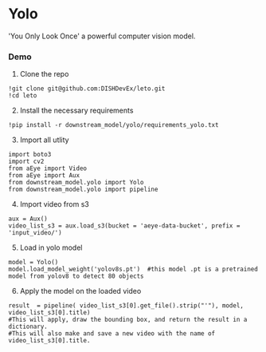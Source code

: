# Yolo

'You Only Look Once' a powerful computer vision model.

### **Demo**

1. Clone the repo

```console
!git clone git@github.com:DISHDevEx/leto.git
!cd leto
```

2. Install the necessary requirements

```console
!pip install -r downstream_model/yolo/requirements_yolo.txt
```

3. Import all utlity

```console
import boto3
import cv2
from aEye import Video
from aEye import Aux
from downstream_model.yolo import Yolo
from downstream_model.yolo import pipeline
```

4. Import video from s3

```console
aux = Aux()
video_list_s3 = aux.load_s3(bucket = 'aeye-data-bucket', prefix = 'input_video/')
```

5. Load in yolo model

```console
model = Yolo()
model.load_model_weight('yolov8s.pt')  #this model .pt is a pretrained model from yolov8 to detect 80 objects
```

6. Apply the model on the loaded video

```console
result  = pipeline( video_list_s3[0].get_file().strip("'"), model, video_list_s3[0].title)
#This will apply, draw the bounding box, and return the result in a dictionary.
#This will also make and save a new video with the name of video_list_s3[0].title.

```
